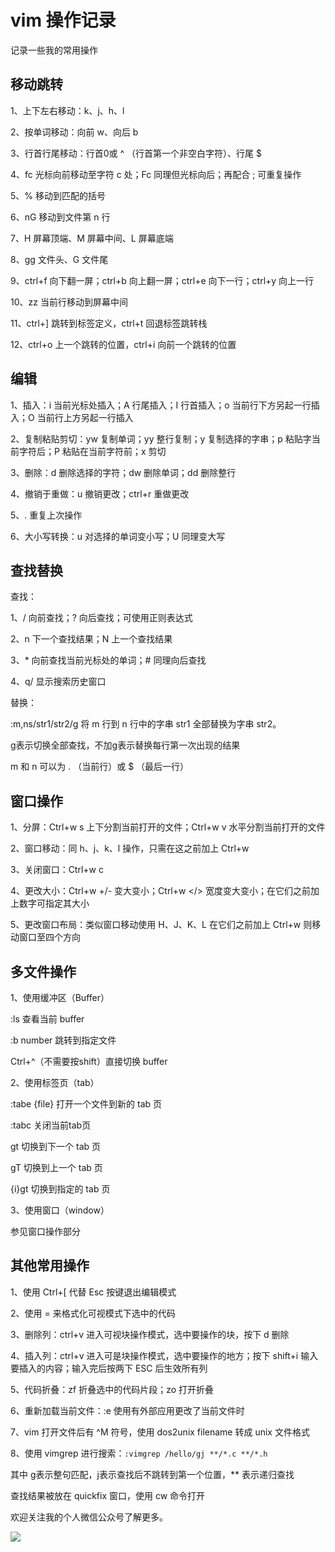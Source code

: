 # vim 操作记录

记录一些我的常用操作

## 移动跳转

1、上下左右移动：k、j、h、l

2、按单词移动：向前 w、向后 b

3、行首行尾移动：行首0或 ^ （行首第一个非空白字符）、行尾 $

4、fc 光标向前移动至字符 c 处；Fc 同理但光标向后；再配合 ; 可重复操作

5、% 移动到匹配的括号

6、nG 移动到文件第 n 行

7、H 屏幕顶端、M 屏幕中间、L 屏幕底端

8、gg 文件头、G 文件尾

9、ctrl+f 向下翻一屏；ctrl+b 向上翻一屏；ctrl+e 向下一行；ctrl+y 向上一行

10、zz 当前行移动到屏幕中间

11、ctrl+] 跳转到标签定义，ctrl+t 回退标签跳转栈

12、ctrl+o 上一个跳转的位置，ctrl+i 向前一个跳转的位置

## 编辑

1、插入：i 当前光标处插入；A 行尾插入；I 行首插入；o 当前行下方另起一行插入；O 当前行上方另起一行插入

2、复制粘贴剪切：yw 复制单词；yy 整行复制；y 复制选择的字串；p 粘贴字当前字符后；P 粘贴在当前字符前；x 剪切

3、删除：d 删除选择的字符；dw 删除单词；dd 删除整行

4、撤销于重做：u 撤销更改；ctrl+r 重做更改

5、. 重复上次操作

6、大小写转换：u 对选择的单词变小写；U 同理变大写


## 查找替换

查找：

1、/ 向前查找；? 向后查找；可使用正则表达式

2、n 下一个查找结果；N 上一个查找结果

3、* 向前查找当前光标处的单词；# 同理向后查找

4、q/ 显示搜索历史窗口


替换：

 :m,ns/str1/str2/g 将 m 行到 n 行中的字串 str1 全部替换为字串 str2。

g表示切换全部查找，不加g表示替换每行第一次出现的结果

m 和 n 可以为 . （当前行）或 $ （最后一行）

## 窗口操作

1、分屏：Ctrl+w s 上下分割当前打开的文件；Ctrl+w v 水平分割当前打开的文件

2、窗口移动：同 h、j、k、l 操作，只需在这之前加上 Ctrl+w

3、关闭窗口：Ctrl+w c

4、更改大小：Ctrl+w +/- 变大变小；Ctrl+w </> 宽度变大变小；在它们之前加上数字可指定其大小

5、更改窗口布局：类似窗口移动使用 H、J、K、L 在它们之前加上 Ctrl+w 则移动窗口至四个方向

## 多文件操作

1、使用缓冲区（Buffer）

:ls 查看当前 buffer

:b number 跳转到指定文件

Ctrl+^（不需要按shift）直接切换 buffer

2、使用标签页（tab）

:tabe {file} 打开一个文件到新的 tab 页

:tabc 关闭当前tab页

gt 切换到下一个 tab 页

gT 切换到上一个 tab 页

{i}gt 切换到指定的 tab 页

3、使用窗口（window）

参见窗口操作部分

## 其他常用操作

1、使用 Ctrl+[ 代替 Esc 按键退出编辑模式

2、使用 = 来格式化可视模式下选中的代码

3、删除列：ctrl+v 进入可视块操作模式，选中要操作的块，按下 d 删除

4、插入列：ctrl+v 进入可是块操作模式，选中要操作的地方；按下 shift+i 输入要插入的内容；输入完后按两下 ESC 后生效所有列

5、代码折叠：zf 折叠选中的代码片段；zo 打开折叠

6、重新加载当前文件：:e 使用有外部应用更改了当前文件时

7、vim 打开文件后有 ^M 符号，使用 dos2unix filename 转成 unix 文件格式

8、使用 vimgrep 进行搜索：`:vimgrep /hello/gj **/*.c **/*.h`

其中 g表示整句匹配，j表示查找后不跳转到第一个位置，** 表示递归查找

查找结果被放在 quickfix 窗口，使用 cw 命令打开

欢迎关注我的个人微信公众号了解更多。

![](https://mmbiz.qpic.cn/mmbiz_jpg/yhkQoyL4zW4g1wWs8nA54YpcTPFKjdmTofG0Ib3sHl2zYNibuKMqaN060Cj1iax3738eumYcfCv5bm5oqU9bhBrg/0?wx_fmt=jpeg)





